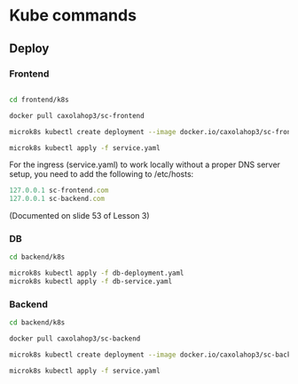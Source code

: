 # Kube commands

## Deploy

### Frontend

```bash

cd frontend/k8s

docker pull caxolahop3/sc-frontend

microk8s kubectl create deployment --image docker.io/caxolahop3/sc-frontend:latest frontend-deployment

microk8s kubectl apply -f service.yaml
```

For the ingress (service.yaml) to work locally without a proper DNS server
setup, you need to add the following to /etc/hosts:

```jsx
127.0.0.1 sc-frontend.com
127.0.0.1 sc-backend.com
```

(Documented on slide 53 of Lesson 3)

### DB

```bash
cd backend/k8s

microk8s kubectl apply -f db-deployment.yaml
microk8s kubectl apply -f db-service.yaml
```

### Backend

```bash
cd backend/k8s

docker pull caxolahop3/sc-backend

microk8s kubectl create deployment --image docker.io/caxolahop3/sc-backend:latest backend-deployment

microk8s kubectl apply -f service.yaml
```
